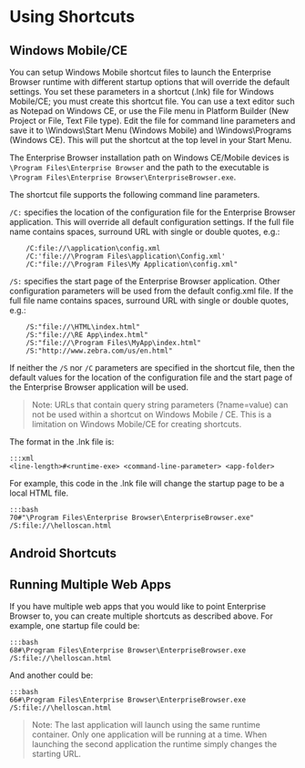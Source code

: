 # Using Shortcuts
<!-- TBD - This guide will tell how the customer how to use shortcuts to launch an application -->

## Windows Mobile/CE
You can setup Windows Mobile shortcut files to launch the Enterprise Browser runtime with different startup options that will override the default settings. You set these parameters in a shortcut (.lnk) file for Windows Mobile/CE; you must create this shortcut file. You can use a text editor such as Notepad on Windows CE, or use the File menu in Platform Builder (New Project or File, Text File type). Edit the file for command line parameters and save it to \Windows\Start Menu (Windows Mobile) and \Windows\Programs (Windows CE). This will put the shortcut at the top level in your Start Menu.

The Enterprise Browser installation path on Windows CE/Mobile devices is `\Program Files\Enterprise Browser` and the path to the executable is `\Program Files\Enterprise Browser\EnterpriseBrowser.exe`.

The shortcut file supports the following command line parameters.

`/C:` specifies the location of the configuration file for the Enterprise Browser application. This will override all default configuration settings. If the full file name contains spaces, surround URL with single or double quotes, e.g.:

        /C:file://\application\config.xml
        /C:'file://\Program Files\application\Config.xml'
        /C:"file://\Program Files\My Application\config.xml"
        
`/S:` specifies the start page of the Enterprise Browser application. Other configuration parameters will be used from the default config.xml file. If the full file name contains spaces, surround URL with single or double quotes, e.g.:

        /S:"file://\HTML\index.html"
        /S:"file://\RE App\index.html"
        /S:"file://\Program Files\MyApp\index.html"
        /S:"http://www.zebra.com/us/en.html"

If neither the `/S` nor `/C` parameters are specified in the shortcut file, then the default values for the location of the configuration file and the start page of the Enterprise Browser application will be used. 

> Note: URLs that contain query string parameters (?name=value) can not be used within a shortcut on Windows Mobile / CE. This is a limitation on Windows Mobile/CE for creating shortcuts.

The format in the .lnk file is:

	:::xml
	<line-length>#<runtime-exe> <command-line-parameter> <app-folder>

For example, this code in the .lnk file will change the startup page to be a local HTML file.

	:::bash
	70#"\Program Files\Enterprise Browser\EnterpriseBrowser.exe" /S:file://\helloscan.html

## Android Shortcuts
<!-- TBD - Is this possible? -->

## Running Multiple Web Apps

If you have multiple web apps that you would like to point Enterprise Browser to, you can create multiple shortcuts as described above. For example, one startup file could be:

	:::bash
	68#\Program Files\Enterprise Browser\EnterpriseBrowser.exe /S:file://\helloscan.html

And another could be:

	:::bash
	66#\Program Files\Enterprise Browser\EnterpriseBrowser.exe /S:file://\helloscan.html

> Note: The last application will launch using the same runtime container. Only one application will be running at a time. When launching the second application the runtime simply changes the starting URL.
